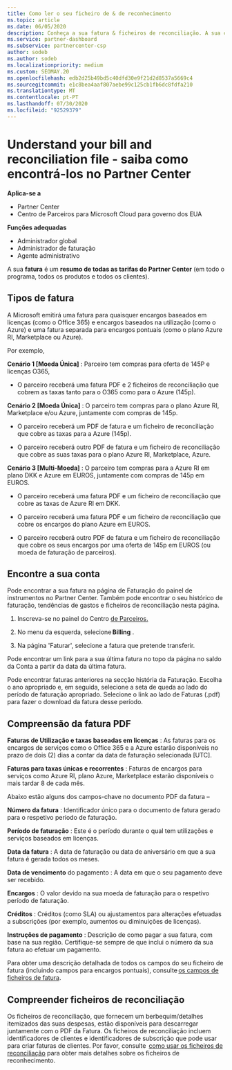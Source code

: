 ```yaml
---
title: Como ler o seu ficheiro de & de reconhecimento
ms.topic: article
ms.date: 06/05/2020
description: Conheça a sua fatura & ficheiros de reconciliação. A sua conta mostra as tarifas do Partner Center em todo o programa, produtos e clientes para esse período mensal.
ms.service: partner-dashboard
ms.subservice: partnercenter-csp
author: sodeb
ms.author: sodeb
ms.localizationpriority: medium
ms.custom: SEOMAY.20
ms.openlocfilehash: edb2d25b49bd5c40dfd30e9f21d2d8537a5669c4
ms.sourcegitcommit: e1c8bea4aaf807aebe99c125cb1fb6dc8fdfa210
ms.translationtype: MT
ms.contentlocale: pt-PT
ms.lasthandoff: 07/30/2020
ms.locfileid: "92529379"
---
```

# <a name="understand-your-bill-and-reconciliation-file---learn-how-to-find-them-in-partner-center"></a>Understand your bill and reconciliation file - saiba como encontrá-los no Partner Center

**Aplica-se a**

- Partner Center
- Centro de Parceiros para Microsoft Cloud para governo dos EUA

**Funções adequadas**

- Administrador global
- Administrador de faturação
- Agente administrativo


A sua **fatura** é um **resumo de todas as tarifas do Partner Center** (em todo o programa, todos os produtos e todos os clientes). 

## <a name="invoice-types"></a>Tipos de fatura

A Microsoft emitirá uma fatura para quaisquer encargos baseados em licenças (como o Office 365) e encargos baseados na utilização (como o Azure) e uma fatura separada para encargos pontuais (como o plano Azure RI, Marketplace ou Azure).

Por exemplo,  

**Cenário 1 [Moeda Única]** : Parceiro tem compras para oferta de 145P e licenças O365,  

- O parceiro receberá uma fatura PDF e 2 ficheiros de reconciliação que cobrem as taxas tanto para o O365 como para o Azure (145p).  

**Cenário 2 [Moeda Única]** : O parceiro tem compras para o plano Azure RI, Marketplace e/ou Azure, juntamente com compras de 145p.

- O parceiro receberá um PDF de fatura e um ficheiro de reconciliação que cobre as taxas para a Azure (145p). 

- O parceiro receberá outro PDF de fatura e um ficheiro de reconciliação que cobre as suas taxas para o plano Azure RI, Marketplace, Azure. 

**Cenário 3 [Multi-Moeda]** : O parceiro tem compras para a Azure RI em plano DKK e Azure em EUROS, juntamente com compras de 145p em EUROS.

- O parceiro receberá uma fatura PDF e um ficheiro de reconciliação que cobre as taxas de Azure RI em DKK. 

- O parceiro receberá uma fatura PDF e um ficheiro de reconciliação que cobre os encargos do plano Azure em EUROS. 

- O parceiro receberá outro PDF de fatura e um ficheiro de reconciliação que cobre os seus encargos por uma oferta de 145p em EUROS (ou moeda de faturação de parceiros). 

## <a name="find-your-bill"></a>Encontre a sua conta 

Pode encontrar a sua fatura na página de Faturação do painel de instrumentos no Partner Center. Também pode encontrar o seu histórico de faturação, tendências de gastos e ficheiros de reconciliação nesta página. 

1. Inscreva-se no painel do Centro [de Parceiros.](https://partner.microsoft.com/dashboard/home) 

2. No menu da esquerda, selecione **Billing** . 

3. Na página 'Faturar', selecione a fatura que pretende transferir. 

Pode encontrar um link para a sua última fatura no topo da página no saldo da Conta a partir da data da última fatura. 

Pode encontrar faturas anteriores na secção história da Faturação. Escolha o ano apropriado e, em seguida, selecione a seta de queda ao lado do período de faturação apropriado. Selecione o link ao lado de Faturas (.pdf) para fazer o download da fatura desse período. 

## <a name="understanding-invoice-pdf"></a>Compreensão da fatura PDF 

**Faturas de Utilização e taxas baseadas em licenças** : As faturas para os encargos de serviços como o Office 365 e a Azure estarão disponíveis no prazo de dois (2) dias a contar da data de faturação selecionada [UTC].  

**Faturas para taxas únicas e recorrentes** : Faturas de encargos para serviços como Azure RI, plano Azure, Marketplace estarão disponíveis o mais tardar 8 de cada mês.  

Abaixo estão alguns dos campos-chave no documento PDF da fatura –

**Número da fatura** : Identificador único para o documento de fatura gerado para o respetivo período de faturação. 

**Período de faturação** : Este é o período durante o qual tem utilizações e serviços baseados em licenças. 

**Data da fatura** : A data de faturação ou data de aniversário em que a sua fatura é gerada todos os meses. 

**Data de vencimento** do pagamento : A data em que o seu pagamento deve ser recebido. 

**Encargos** : O valor devido na sua moeda de faturação para o respetivo período de faturação. 

**Créditos** : Créditos (como SLA) ou ajustamentos para alterações efetuadas a subscrições (por exemplo, aumentos ou diminuições de licenças). 

**Instruções de pagamento** : Descrição de como pagar a sua fatura, com base na sua região. Certifique-se sempre de que inclui o número da sua fatura ao efetuar um pagamento. 

Para obter uma descrição detalhada de todos os campos do seu ficheiro de fatura (incluindo campos para encargos pontuais), consulte [os campos de ficheiros de fatura](invoice-file.md). 

## <a name="understand-reconciliation-files"></a>Compreender ficheiros de reconciliação

 Os ficheiros de reconciliação, que fornecem um berbequim/detalhes itemizados das suas despesas, estão disponíveis para descarregar juntamente com o PDF da Fatura. Os ficheiros de reconciliação incluem identificadores de clientes e identificadores de subscrição que pode usar para criar faturas de clientes. Por favor, consulte  [como usar os ficheiros de reconciliação](use-the-reconciliation-files.md) para obter mais detalhes sobre os ficheiros de reconhecimento. 
